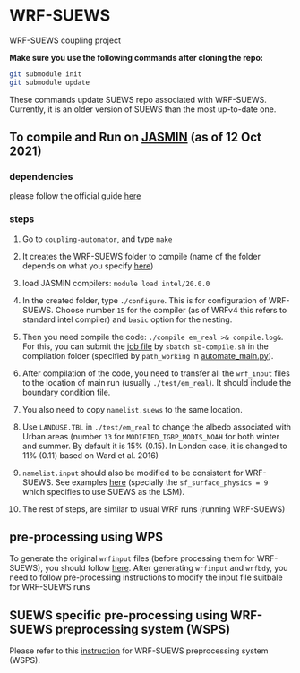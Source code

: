 # WRF-SUEWS

WRF-SUEWS coupling project

**Make sure you use the following commands after cloning the repo:**

``` bash
git submodule init
git submodule update
```
These commands update SUEWS repo associated with WRF-SUEWS. Currently, it is an older version of SUEWS than the most up-to-date one.

## To compile and Run on [JASMIN](https://www.ceda.ac.uk/services/jasmin/) (as of 12 Oct 2021)
### dependencies
please follow the official guide [here](https://www2.mmm.ucar.edu/wrf/OnLineTutorial/compilation_tutorial.php)
### steps
1. Go to `coupling-automator`, and type `make`

2. It creates the WRF-SUEWS folder to compile (name of the folder depends on what you specify [here](https://github.com/Urban-Meteorology-Reading/WRF-SUEWS/blob/50dba67f3a66cfee296d7c4de88d3f52353b13cd/coupling-automator/automate_main.py#L57))

3. load JASMIN compilers: `module load intel/20.0.0`

3. In the created folder, type `./configure`. This is for configuration of WRF-SUEWS. Choose number `15` for the compiler (as of WRFv4 this refers to standard intel compiler) and `basic` option for the nesting.

4. Then you need compile the code: `./compile em_real >& compile.log&`. For this, you can submit the [job file](./jasmin-config/sb-compile.sh) by `sbatch sb-compile.sh` in the compilation folder (specified by `path_working` in [automate_main.py](./coupling-automator/automate_main.py)).


5. After compilation of the code, you need to transfer all the `wrf_input` files to the location of main run (usually `./test/em_real`). It should include the boundary condition file.

6. You also need to copy `namelist.suews` to the same location.

7. Use `LANDUSE.TBL` in `./test/em_real` to change the albedo associated with Urban areas (number `13` for `MODIFIED_IGBP_MODIS_NOAH` for both winter and summer. By default it is 15% (0.15). In London case, it is changed to 11% (0.11) based on Ward et al. 2016)

8. `namelist.input` should also be modified to be consistent for WRF-SUEWS. See examples [here](https://github.com/Urban-Meteorology-Reading/WRF-SUEWS/tree/master/input-processor/namelist_example/UK) (specially the `sf_surface_physics = 9` which specifies to use SUEWS as the LSM).

9. The rest of steps, are similar to usual WRF runs (running WRF-SUEWS)

## pre-processing using WPS

To generate the original `wrfinput` files (before processing them for WRF-SUEWS), you should follow [here](https://www2.mmm.ucar.edu/wrf/OnLineTutorial/CASES/JAN00/index.php). After generating `wrfinput` and `wrfbdy`, you need to follow pre-processing instructions to modify the input file suitbale for WRF-SUEWS runs


## SUEWS specific pre-processing using WRF-SUEWS preprocessing system (WSPS)
Please refer to this [instruction](./WSPS/README.md) for WRF-SUEWS preprocessing system (WSPS).

